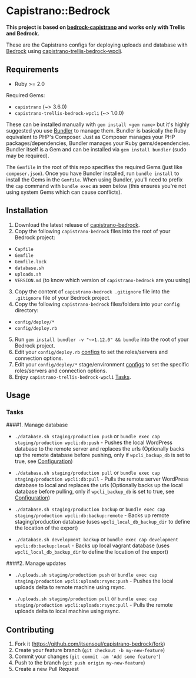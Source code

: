 # Capistrano::Bedrock

**This project is based on [bedrock-capistrano](https://github.com/roots/bedrock-capistrano) and works only with Trellis and Bedrock.**

These are the Capistrano configs for deploying uploads and database with [Bedrock](https://github.com/roots/bedrock) using [capistrano-trellis-bedrock-wpcli](https://github.com/itsensoul/capistrano-trellis-bedrock-wpcli).

## Requirements

* Ruby >= 2.0

Required Gems:

* `capistrano` (~> 3.6.0)
* `capistrano-trellis-bedrock-wpcli` (~> 1.0.0)

These can be installed manually with `gem install <gem name>` but it's highly suggested you use [Bundler](http://bundler.io/) to manage them. Bundler is basically the Ruby equivalent to PHP's Composer. Just as Composer manages your PHP packages/dependencies, Bundler manages your Ruby gems/dependencies. Bundler itself is a Gem and can be installed via `gem install bundler` (sudo may be required).

The `Gemfile` in the root of this repo specifies the required Gems (just like `composer.json`). Once you have Bundler installed, run `bundle install` to install the Gems in the `Gemfile`. When using Bundler, you'll need to prefix the `cap` command with `bundle exec` as seen below (this ensures you're not using system Gems which can cause conflicts).

## Installation

1. Download the latest release of [capistrano-bedrock](https://github.com/itsensoul/capistrano-bedrock/releases/latest).
2. Copy the following `capistrano-bedrock` files into the root of your Bedrock project:
  * `Capfile`
  * `Gemfile`
  * `Gemfile.lock`
  * `database.sh`
  * `uploads.sh`
  * `VERSION.md` (to know which version of `capistrano-bedrock` are you using)
3. Copy the content of `capistrano-bedrock .gitignore` file into the `.gitignore` file of your Bedrock project.
4. Copy the following `capistrano-bedrock` files/folders into your `config` directory:
  * `config/deploy/*`
  * `config/deploy.rb`
5. Run `gem install bundler -v "~>1.12.0" && bundle` into the root of your Bedrock project.
6. Edit your `config/deploy.rb` [configs](https://github.com/itsensoul/capistrano-trellis-bedrock-wpcli#configurationanchor) to set the roles/servers and connection options.
7. Edit your `config/deploy/*` stage/environment [configs](https://github.com/itsensoul/capistrano-trellis-bedrock-wpcli#configurationanchor) to set the specific roles/servers and connection options.
8. Enjoy `capistrano-trellis-bedrock-wpcli` [Tasks](#tasksanchor).

## Usage

<a name="tasksanchor"></a>
### Tasks

####1. Manage database

* `./database.sh staging/production push` or `bundle exec cap staging/production wpcli:db:push` - Pushes the local WordPress database to the remote server and replaces the urls (Optionally backs up the remote database before pushing, only if `wpcli_backup_db` is set to true, see [Configuration](https://github.com/itsensoul/capistrano-trellis-bedrock-wpcli#configurationanchor))

* `./database.sh staging/production pull` or `bundle exec cap staging/production wpcli:db:pull` - Pulls the remote server WordPress database to local and replaces the urls (Optionally backs up the local database before pulling, only if `wpcli_backup_db` is set to true, see [Configuration](https://github.com/itsensoul/capistrano-trellis-bedrock-wpcli#configurationanchor))

* `./database.sh staging/production backup` or `bundle exec cap staging/production wpcli:db:backup:remote` - Backs up remote staging/production database (uses `wpcli_local_db_backup_dir` to define the location of the export)

* `./database.sh development backup` or `bundle exec cap development wpcli:db:backup:local` - Backs up local vagrant database (uses `wpcli_local_db_backup_dir` to define the location of the export)

####2. Manage updates

* `./uploads.sh staging/production push` or `bundle exec cap staging/production wpcli:uploads:rsync:push` - Pushes the local uploads delta to remote machine using rsync.

* `./uploads.sh staging/production pull` or `bundle exec cap staging/production wpcli:uploads:rsync:pull` - Pulls the remote uploads delta to local machine using rsync.

## Contributing

1. Fork it (https://github.com/itsensoul/capistrano-bedrock/fork)
2. Create your feature branch (`git checkout -b my-new-feature`)
3. Commit your changes (`git commit -am 'Add some feature'`)
4. Push to the branch (`git push origin my-new-feature`)
5. Create a new Pull Request
